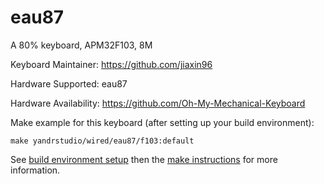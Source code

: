eau87
===

A 80% keyboard, APM32F103, 8M

Keyboard Maintainer: https://github.com/jiaxin96

Hardware Supported: eau87

Hardware Availability: https://github.com/Oh-My-Mechanical-Keyboard 

Make example for this keyboard (after setting up your build environment):

    make yandrstudio/wired/eau87/f103:default

See [build environment setup](https://docs.qmk.fm/#/getting_started_build_tools) then the [make instructions](https://docs.qmk.fm/#/getting_started_make_guide) for more information.

